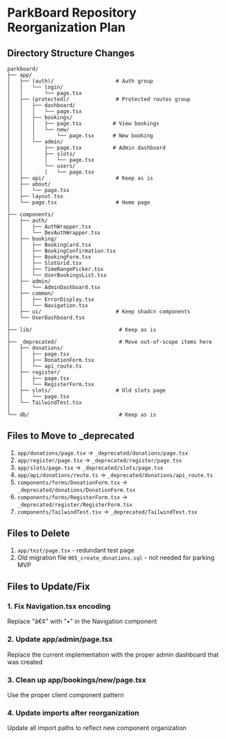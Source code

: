 # ParkBoard Repository Reorganization Plan

## Directory Structure Changes

```
parkboard/
├── app/
│   ├── (auth)/                    # Auth group
│   │   └── login/
│   │       └── page.tsx
│   ├── (protected)/               # Protected routes group
│   │   ├── dashboard/
│   │   │   └── page.tsx
│   │   ├── bookings/
│   │   │   ├── page.tsx          # View bookings
│   │   │   └── new/
│   │   │       └── page.tsx      # New booking
│   │   └── admin/
│   │       ├── page.tsx          # Admin dashboard
│   │       ├── slots/
│   │       │   └── page.tsx
│   │       └── users/
│   │       │   └── page.tsx
│   ├── api/                       # Keep as is
│   ├── about/
│   │   └── page.tsx
│   ├── layout.tsx
│   └── page.tsx                   # Home page
│
├── components/
│   ├── auth/
│   │   ├── AuthWrapper.tsx
│   │   └── DevAuthWrapper.tsx
│   ├── booking/
│   │   ├── BookingCard.tsx
│   │   ├── BookingConfirmation.tsx
│   │   ├── BookingForm.tsx
│   │   ├── SlotGrid.tsx
│   │   ├── TimeRangePicker.tsx
│   │   └── UserBookingsList.tsx
│   ├── admin/
│   │   └── AdminDashboard.tsx
│   ├── common/
│   │   ├── ErrorDisplay.tsx
│   │   └── Navigation.tsx
│   ├── ui/                        # Keep shadcn components
│   └── UserDashboard.tsx
│
├── lib/                            # Keep as is
│
├── _deprecated/                    # Move out-of-scope items here
│   ├── donations/
│   │   ├── page.tsx
│   │   ├── DonationForm.tsx
│   │   └── api_route.ts
│   ├── register/
│   │   ├── page.tsx
│   │   └── RegisterForm.tsx
│   ├── slots/                     # Old slots page
│   │   └── page.tsx
│   └── TailwindTest.tsx
│
└── db/                             # Keep as is
```

## Files to Move to _deprecated

1. `app/donations/page.tsx` → `_deprecated/donations/page.tsx`
2. `app/register/page.tsx` → `_deprecated/register/page.tsx`
3. `app/slots/page.tsx` → `_deprecated/slots/page.tsx`
4. `app/api/donations/route.ts` → `_deprecated/donations/api_route.ts`
5. `components/forms/DonationForm.tsx` → `_deprecated/donations/DonationForm.tsx`
6. `components/forms/RegisterForm.tsx` → `_deprecated/register/RegisterForm.tsx`
7. `components/TailwindTest.tsx` → `_deprecated/TailwindTest.tsx`

## Files to Delete

1. `app/test/page.tsx` - redundant test page
2. Old migration file `005_create_donations.sql` - not needed for parking MVP

## Files to Update/Fix

### 1. Fix Navigation.tsx encoding
Replace "â€¢" with "•" in the Navigation component

### 2. Update app/admin/page.tsx
Replace the current implementation with the proper admin dashboard that was created

### 3. Clean up app/bookings/new/page.tsx
Use the proper client component pattern

### 4. Update imports after reorganization
Update all import paths to reflect new component organization

